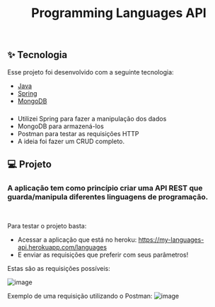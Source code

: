 <h1 align="center">
   Programming Languages API
</h1>

<br>

## ✨ Tecnologia

Esse projeto foi desenvolvido com a seguinte tecnologia:

- [Java](https://www.java.com/pt-BR/)
- [Spring](https://spring.io/)
- [MongoDB](https://www.mongodb.com/)


### 

- Utilizei Spring para fazer a manipulação dos dados
- MongoDB para armazená-los
- Postman para testar as requisições HTTP
- A ideia foi fazer um CRUD completo.

## 💻 Projeto

<h3>A aplicação tem como princípio criar uma API REST que guarda/manipula diferentes linguagens de programação.</h3>

<br>


Para testar o projeto basta: 

- Acessar a aplicação que está no heroku: https://my-languages-api.herokuapp.com/languages
- E enviar as requisições que preferir com seus parâmetros!

Estas são as requisições possíveis:

![image](https://user-images.githubusercontent.com/93929513/181917185-03f68412-37fd-4818-a226-38f9e27bd58d.png)


Exemplo de uma requisição utilizando o Postman:
![image](https://user-images.githubusercontent.com/93929513/181917258-d27ad607-3435-4967-b994-404a025079fd.png)


